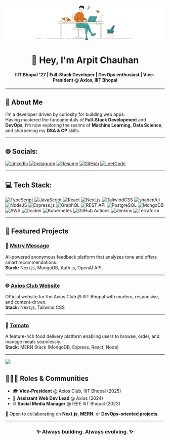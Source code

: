 ![Header GIF](https://raw.githubusercontent.com/AC12arpitChauhan/AC12arpitChauhan/main/header.png)

<!-- Profile README for Arpit Chauhan -->

<!-- <h1 align="center">👋 Hey, I'm Arpit Chauhan</h1> -->
<h1 align="center">👋 Hey, I'm Arpit Chauhan</h1>
<h4 align="center">IIIT Bhopal '27 | Full-Stack Developer | DevOps enthusiast | Vice-President @ Axios, IIIT Bhopal</h3>

<!-- <p align="center">
🚀 Exploring the intersection of <b>Web Development, DevOps, and Machine Learning</b>  
<br>
🎓 3rd Year CSE Undergrad @ IIIT Bhopal
</p> -->

---

## 💖 About Me  
I’m a developer driven by curiosity for building web apps.  
Having mastered the fundamentals of **Full-Stack Development** and **DevOps**, I’m now exploring the realms of **Machine Learning**, **Data Science**, and sharpening my **DSA & CP** skills.

---

## 🌐 Socials:
[![LinkedIn](https://img.shields.io/badge/LinkedIn-%230077B5.svg?logo=linkedin&logoColor=white)](https://www.linkedin.com/in/arpit-chauhan-a05113284/) 
[![Instagram](https://img.shields.io/badge/Instagram-%23E4405F.svg?logo=Instagram&logoColor=white)](https://www.instagram.com/arpit_chauhan0770/)
[![Resume](https://img.shields.io/badge/Resume-%230077B5.svg?logo=googledrive&logoColor=white)](https://drive.google.com/file/d/1GjKhHNBqMfLXtNHlBejvYLNrMmJaBuv5/view?usp=sharing)
[![GitHub](https://img.shields.io/badge/GitHub-%23121011.svg?style=for-the-badge&logo=github&logoColor=white)](https://github.com/AC12arpitChauhan)
[![LeetCode](https://img.shields.io/badge/LeetCode-%23FFA116.svg?logo=leetcode&logoColor=white)](https://leetcode.com/u/arpitchauhanac07/) 

---

## 💻 Tech Stack:
![TypeScript](https://img.shields.io/badge/typescript-%23007ACC.svg?style=for-the-badge&logo=typescript&logoColor=white)
![JavaScript](https://img.shields.io/badge/javascript-%23323330.svg?style=for-the-badge&logo=javascript&logoColor=%23F7DF1E)
![React](https://img.shields.io/badge/react-%2320232a.svg?style=for-the-badge&logo=react&logoColor=%2361DAFB)
![Next.js](https://img.shields.io/badge/next.js-%23000000.svg?style=for-the-badge&logo=next.js&logoColor=white)
![TailwindCSS](https://img.shields.io/badge/tailwindcss-%2338B2AC.svg?style=for-the-badge&logo=tailwindcss&logoColor=white)
![shadcn/ui](https://img.shields.io/badge/shadcn/ui-%23000000.svg?style=for-the-badge&logo=shadcn&logoColor=white)
![NodeJS](https://img.shields.io/badge/node.js-6DA55F?style=for-the-badge&logo=node.js&logoColor=white)
![Express.js](https://img.shields.io/badge/express.js-%23404d59.svg?style=for-the-badge&logo=express&logoColor=%2361DAFB)
![GraphQL](https://img.shields.io/badge/graphql-%23E10098.svg?style=for-the-badge&logo=graphql&logoColor=white)
![REST API](https://img.shields.io/badge/REST-02569B.svg?style=for-the-badge&logo=rest&logoColor=white)
![PostgreSQL](https://img.shields.io/badge/postgresql-%23336791.svg?style=for-the-badge&logo=postgresql&logoColor=white)
![MongoDB](https://img.shields.io/badge/mongodb-%234ea94b.svg?style=for-the-badge&logo=mongodb&logoColor=white)
![AWS](https://img.shields.io/badge/AWS-%23FF9900.svg?style=for-the-badge&logo=amazonaws&logoColor=white)
![Docker](https://img.shields.io/badge/docker-%230db7ed.svg?style=for-the-badge&logo=docker&logoColor=white)
![Kubernetes](https://img.shields.io/badge/kubernetes-%23326ce5.svg?style=for-the-badge&logo=kubernetes&logoColor=white)
![GitHub Actions](https://img.shields.io/badge/github%20actions-%232671E5.svg?style=for-the-badge&logo=githubactions&logoColor=white)
![Jenkins](https://img.shields.io/badge/jenkins-%23D24939.svg?style=for-the-badge&logo=jenkins&logoColor=white)
![Terraform](https://img.shields.io/badge/terraform-%235835CC.svg?style=for-the-badge&logo=terraform&logoColor=white)


---

## 💼 Featured Projects  

### 🧠 [Mstry Message](https://mstry-message-umber.vercel.app/)  
AI-powered anonymous feedback platform that analyzes tone and offers smart recommendations.  
**Stack:** Next.js, MongoDB, Auth.js, OpenAI API  

---

### 🌐 [Axios Club Website](https://axios-beryl.vercel.app/)  
Official website for the Axios Club @ IIIT Bhopal with modern, responsive, and content-driven.  
**Stack:** Next.js, Tailwind CSS  

---

### 🍅 [Tomato](https://food-del-frontend-yz04.onrender.com)  
A feature-rich food delivery platform enabling users to browse, order, and manage meals seamlessly.  
**Stack:** MERN Stack (MongoDB, Express, React, Node)  

---
 <img src="https://visitor-badge.laobi.icu/badge?page_id=AC12arpitChauhan.AC12arpitChauhan&"  />

## 🧑‍🤝‍🧑 Roles & Communities  

- 🎓 **Vice-President** @ Axios Club, IIIT Bhopal (2025)  
- 🧩 **Assistant Web Dev Lead** @ Axios (2024)  
- 🌐 **Social Media Manager** @ IEEE IIIT Bhopal (2023)  

💬 Open to collaborating on **Next.js**, **MERN**, or **DevOps-oriented projects**.

---


<h3 align="center">✨ Always building. Always evolving. ✨</h3>
